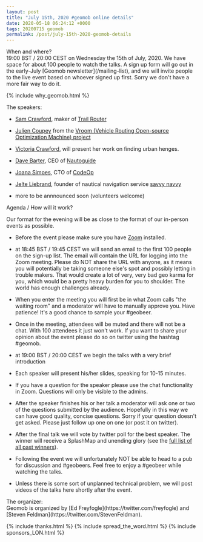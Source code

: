 ```yaml
--- 
layout: post
title: "July 15th, 2020 #geomob online details"
date: 2020-05-18 06:24:12 +0000
tags: 20200715 geomob
permalink: /post/july-15th-2020-geomob-details
---
```


<div class="heading">When and where?</div>
19:00 BST / 20:00 CEST on Wednesday the 15th of July, 2020.
We have space for about 100 people to watch
the talks. A sign up form will go out in the early-July [Geomob newsletter](/mailing-list), and we will invite people to the live event
based on whoever signed up first. Sorry we don't have a more fair way to do it. 

{% include why_geomob.html %}

<div class="heading">The speakers:</div>

* [Sam Crawford](https://twitter.com/samcrawford_84), maker of [Trail Router](https://trailrouter.com/)

* [Julien Coupey](https://twitter.com/juliencoupey) from the [Vroom (Vehicle Routing Open-source Optimization Machine) project](http://vroom-project.org/)

* [Victoria Crawford](https://twitter.com/VixCrawford), will present her work on finding urban henges.

* [Dave Barter](https://www.linkedin.com/in/dave-barter-43ab672/), CEO of [Nautoguide](https://www.nautoguide.com/)

* [Joana Simoes](https://twitter.com/doublebyte), CTO of [CodeOp](https://codeop.tech/)

* [Jelte Liebrand](https://www.linkedin.com/in/jelte-liebrand/), founder of nautical navigation service [savvy navvy](https://www.savvy-navvy.com/)

* more to be annnounced soon (volunteers welcome)


<div class="heading">Agenda / How will it work?</div>

Our format for the evening will be as close to the format of our in-person
events as possible.

* Before the event please make sure you have [Zoom](https://zoom.us/) installed.

* at 18:45 BST / 19:45 CEST we will send an email to the first 100 people on
the sign-up list. The email will contain the URL for logging into the Zoom
meeting. Please do NOT share the URL with anyone, as it means you will
potentially be taking someone else's spot and possibly letting in trouble
makers. That would create a lot of very, very bad geo karma for you, which
would be a pretty heavy burden for you to shoulder. The world has enough
challenges already. 

* When you enter the meeting you will first be in what Zoom calls "the waiting 
room" and a moderator will have to manually approve you. Have patience!
It's a good chance to sample your #geobeer.

* Once in the meeting, attendees will be muted and there will not be a chat.
With 100 attendees it just won't work. If you want to share your opinion
about the event please do so on twitter using the hashtag #geomob.

* at 19:00 BST / 20:00 CEST we begin the talks with a very brief introduction

* Each speaker will present his/her slides, speaking for 10-15 minutes.

* If you have a question for the speaker please use the chat functionality in Zoom.
Questions will only be visible to the admins.

* After the speaker finishes his or her talk a moderator will ask one or two
of the questions submitted by the audience. Hopefully in this way we can have
good quality, concise questions. Sorry if your question doesn't get asked.
Please just follow up one on one (or post it on twitter).

* After the final talk we will vote by twitter poll for the best speaker. The winner will receive a SplashMap and unending glory (see the [full list of all past winners](http://geomobldn.org/past-speakers)). 

* Following the event we will unfortunately NOT be able to head to a pub for
discussion and #geobeers. Feel free to enjoy a #geobeer while watching
the talks. 

* Unless there is some sort of unplanned technical problem, we will post videos of the talks here shortly after the event.


<div class="heading">The organizer:</div>
Geomob is organized by [Ed Freyfogle](https://twitter.com/freyfogle) and
[Steven Feldman](https://twitter.com/StevenFeldman).

{% include thanks.html %}
{% include spread_the_word.html %}
{% include sponsors_LON.html %}
